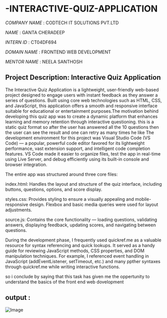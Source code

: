 # -INTERACTIVE-QUIZ-APPLICATION

*COMPANY NAME* : CODTECH IT SOLUTIONS PVT.LTD

*NAME* : GANTA CHERADEEP

*INTERN ID* : CT04DF694

*DOMAIN NAME* : FRONTEND WEB DEVELOPMENT

*MENTOR NAME* : NEELA SANTHOSH

## Project Description: Interactive Quiz Application
The Interactive Quiz Application is a lightweight, user-friendly web-based project designed to engage users with instant feedback as they answer a series of questions. Built using core web technologies such as HTML, CSS, and JavaScript, this application offers a smooth and responsive interface suitable for educational or entertainment purposes.The motivation behind developing this quiz app was to create a dynamic platform that enhances learning and memory retention through interactive questioning. this is a  static quiz format so after the user has answered all the 10 questions then the user can see the result and one can retry as many times he like 
The development environment for this project was Visual Studio Code (VS Code) — a popular, powerful code editor favored for its lightweight performance, vast extension support, and intelligent code completion features. VS Code made it easier to organize files, test the app in real-time using Live Server, and debug efficiently using its built-in console and browser integration.

The entire app was structured around three core files:

index.html: Handles the layout and structure of the quiz interface, including buttons, questions, options, and score display.

styles.css: Provides styling to ensure a visually appealing and mobile-responsive design. Flexbox and basic media queries were used for layout adjustments.

source.js: Contains the core functionality — loading questions, validating answers, displaying feedback, updating scores, and navigating between questions.

During the development phase, I frequently used quickref.me as a valuable resource for syntax referencing and quick lookups. It served as a handy guide for reviewing JavaScript methods, CSS properties, and DOM manipulation techniques. For example, I referenced event handling in JavaScript (addEventListener, setTimeout, etc.) and many ppther syntaxes through quickref.me while writing interactive functions.

so i conclude by saying that this task has given me the oppertunity to understand the basics of the front end web dovelopment 


## output :

![Image](https://github.com/user-attachments/assets/16aa7dd0-2562-478c-a98d-e775b8171e6a)


